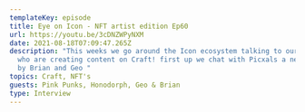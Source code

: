 ```yaml
---
templateKey: episode
title: Eye on Icon - NFT artist edition Ep60
url: https://youtu.be/3cDNZWPyNXM
date: 2021-08-18T07:09:47.265Z
description: "This weeks we go around the Icon ecosystem talking to our artists
  who are creating content on Craft! first up we chat with Picxals a new project
  by Brian and Geo "
topics: Craft, NFT's
guests: Pink Punks, Honodorph, Geo & Brian
type: Interview
---
```

